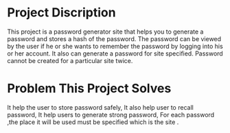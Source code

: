 # Project Discription
This project is a password generator site that helps you to generate a password and stores a hash of the password.
The password can be viewed by the user if he or she wants to remember the password by logging into his or her account.
It also can generate a password for site specified. Password cannot be created for a particular site twice.

# Problem This Project Solves

It help the user to store password safely, 
It also help user to recall password, 
It help users to generate strong password, 
For each password ,the place it will be used must be specified which is the site .

